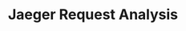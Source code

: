 ---
layout: page
title: Jaeger Request Analysis
description: Retrieves and processes a Jaeger trace collection
img: assets/img/JaegerRequestAnalysis.jpg 
github: https://github.com/Kadle11/JaegerRequestAnalysis
importance: 2
langs: [py, sh]
category: Misc
redirect: https://github.com/Kadle11/JaegerRequestAnalysis
---